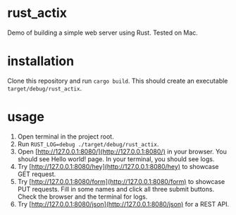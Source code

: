# rust_actix
Demo of building a simple web server using Rust. Tested on Mac.

# installation
Clone this repository and run `cargo build`. This should create an executable `target/debug/rust_actix`. 

# usage
1. Open terminal in the project root.
1. Run `RUST_LOG=debug ./target/debug/rust_actix`.
1. Open [http://127.0.0.1:8080/](http://127.0.0.1:8080/) in your browser. You should see Hello world! page. In your terminal, you should see logs.
1. Try [http://127.0.0.1:8080/hey](http://127.0.0.1:8080/hey) to showcase GET request.
1. Try [http://127.0.0.1:8080/form](http://127.0.0.1:8080/form) to showcase PUT requests. Fill in some names and click all three submit buttons. Check the browser and the terminal for logs.
1. Try [http://127.0.0.1:8080/json](http://127.0.0.1:8080/json) for a REST API.
